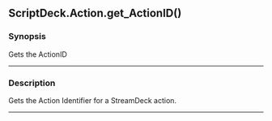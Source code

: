 ScriptDeck.Action.get_ActionID()
--------------------------------

### Synopsis
Gets the ActionID

---

### Description

Gets the Action Identifier for a StreamDeck action.

---
